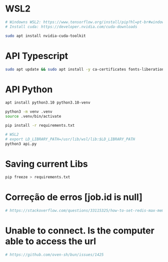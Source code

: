 # WSL2
```sh
# Windowns WSL2: https://www.tensorflow.org/install/pip?hl=pt-br#windows-wsl2_1
# Install cuda: https://developer.nvidia.com/cuda-downloads

sudo apt install nvidia-cuda-toolkit
```

# API Typescript
```sh
sudo apt update && sudo apt install -y ca-certificates fonts-liberation libasound2 libatk-bridge2.0-0 libatk1.0-0 libc6 libcairo2 libcups2 libdbus-1-3 libexpat1 libfontconfig1 libgbm1 libgcc1 libglib2.0-0 libgtk-3-0 libnspr4 libnss3 libpango-1.0-0 libpangocairo-1.0-0 libstdc++6 libx11-6 libx11-xcb1 libxcb1 libxcomposite1 libxcursor1 libxdamage1 libxext6 libxfixes3 libxi6 libxrandr2 libxrender1 libxss1 libxtst6 lsb-release wget xdg-utils


```

# API Python

```sh
apt install python3.10 python3.10-venv

python3 -m venv .venv
source .venv/bin/activate

pip install -r requirements.txt

# WSL2
# export LD_LIBRARY_PATH=/usr/lib/wsl/lib:$LD_LIBRARY_PATH
python3 api.py
```

# Saving current Libs
```sh
pip freeze > requirements.txt
```

# Correção de erros [job.id is null]

```sh
# https://stackoverflow.com/questions/33115325/how-to-set-redis-max-memory

```

# Unable to connect. Is the computer able to access the url
```sh
# https://github.com/oven-sh/bun/issues/1425
```